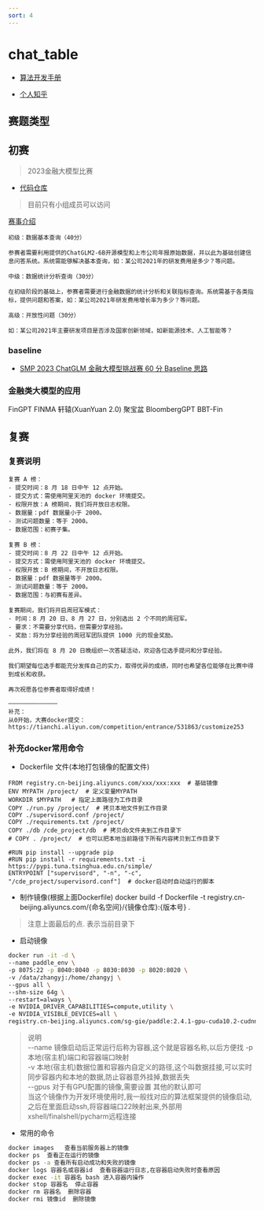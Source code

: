 ```yaml
---
sort: 4
---
```



# chat_table

* [算法开发手册](https://kg-nlp.github.io/Algorithm-Project-Manual/表格解析/chat_table.html)

* [个人知乎](https://www.zhihu.com/people/zhangyj-n)



## 赛题类型

## 初赛

> 2023金融大模型比赛
* [代码仓库](https://github.com/kg-nlp/SMP_2023_ChatGLM/tree/main)
> 目前只有小组成员可以访问

[赛事介绍](https://tianchi.aliyun.com/competition/entrance/532126/introduction)

```
初级：数据基本查询（40分）

参赛者需要利用提供的ChatGLM2-6B开源模型和上市公司年报原始数据，并以此为基础创建信息问答系统。系统需能够解决基本查询，如：某公司2021年的研发费用是多少？等问题。

中级：数据统计分析查询（30分）

在初级阶段的基础上，参赛者需要进行金融数据的统计分析和关联指标查询。系统需基于各类指标，提供问题和答案，如：某公司2021年研发费用增长率为多少？等问题。

高级：开放性问题（30分）

如：某公司2021年主要研发项目是否涉及国家创新领域，如新能源技术、人工智能等？

```

### baseline

* [SMP 2023 ChatGLM 金融大模型挑战赛 60 分 Baseline 思路](https://github.com/RonaldJEN/FinanceChatGLM/tree/main)



### 金融类大模型的应用

FinGPT
FINMA
轩辕(XuanYuan 2.0)
聚宝盆
BloombergGPT
BBT-Fin

## 复赛

### 复赛说明

```text
复赛 A 榜：
- 提交时间：8 月 18 日中午 12 点开始。
- 提交方式：需使用阿里天池的 docker 环境提交。
- 权限开放：A 榜期间，我们将开放日志权限。
- 数据量：pdf 数据量小于 2000。
- 测试问题数量：等于 2000。
- 数据范围：初赛子集。

复赛 B 榜：
- 提交时间：8 月 22 日中午 12 点开始。
- 提交方式：需使用阿里天池的 docker 环境提交。
- 权限开放：B 榜期间，不开放日志权限。
- 数据量：pdf 数据量等于 2000。
- 测试问题数量：等于 2000。
- 数据范围：与初赛有差异。

复赛期间，我们将开启周冠军模式：
- 时间：8 月 20 日、8 月 27 日，分别选出 2 个不同的周冠军。
- 要求：不需要分享代码，但需要分享经验。
- 奖励：将为分享经验的周冠军团队提供 1000 元的现金奖励。

此外，我们将在 8 月 20 日晚组织一次答疑活动，欢迎各位选手提问和分享经验。

我们期望每位选手都能充分发挥自己的实力，取得优异的成绩，同时也希望各位能够在比赛中得到成长和收获。

再次祝愿各位参赛者取得好成绩！

——————————————
补充：
从0开始，大赛docker提交：https://tianchi.aliyun.com/competition/entrance/531863/customize253
```

### 补充docker常用命令

* Dockerfile 文件(本地打包镜像的配置文件)

```示例
FROM registry.cn-beijing.aliyuncs.com/xxx/xxx:xxx  # 基础镜像
ENV MYPATH /project/  # 定义变量MYPATH
WORKDIR $MYPATH   # 指定上面路径为工作目录
COPY ./run.py /project/  # 拷贝本地文件到工作目录
COPY ./supervisord.conf /project/
COPY ./requirements.txt /project/
COPY ./db /cde_project/db  # 拷贝db文件夹到工作目录下
# COPY . /project/  # 也可以把本地当前路径下所有内容拷贝到工作目录下

#RUN pip install --upgrade pip
#RUN pip install -r requirements.txt -i https://pypi.tuna.tsinghua.edu.cn/simple/
ENTRYPOINT ["supervisord", "-n", "-c", "/cde_project/supervisord.conf"]  # docker启动时自动运行的脚本
```
* 制作镜像(根据上面Dockerfile)
docker build -f Dockerfile -t registry.cn-beijing.aliyuncs.com/{命名空间}/{镜像仓库}:{版本号} .  

> 注意上面最后的点. 表示当前目录下

* 启动镜像

```bash
docker run -it -d \ 
--name paddle_env \
-p 8075:22 -p 8040:8040 -p 8030:8030 -p 8020:8020 \
-v /data/zhangyj:/home/zhangyj \
--gpus all \
--shm-size 64g \
--restart=always \
-e NVIDIA_DRIVER_CAPABILITIES=compute,utility \
-e NVIDIA_VISIBLE_DEVICES=all \
registry.cn-beijing.aliyuncs.com/sg-gie/paddle:2.4.1-gpu-cuda10.2-cudnn7.6-trt7.0 /bin/bash
```

> 说明  
> --name  镜像启动后正常运行后称为容器,这个就是容器名称,以后方便找
> -p 本地(宿主机)端口和容器端口映射  
> -v 本地(宿主机)数据位置和容器内自定义的路径,这个叫数据挂接,可以实时同步容器内和本地的数据,防止容器意外挂掉,数据丢失  
> --gpus 对于有GPU配置的镜像,需要设置
> 其他的默认即可  
> 当这个镜像作为开发环境使用时,我一般找对应的算法框架提供的镜像启动,之后在里面启动ssh,将容器端口22映射出来,外部用xshell/finalshell/pycharm远程连接

* 常用的命令
```bash
docker images   查看当前服务器上的镜像
docker ps  查看正在运行的镜像
docker ps -a 查看所有启动成功和失败的镜像
docker logs 容器名或容器id  查看容器运行日志,在容器启动失败时查看原因
docker exec -it 容器名 bash 进入容器内操作
docker stop 容器名  停止容器
docker rm 容器名  删除容器
docker rmi 镜像id  删除镜像
```


